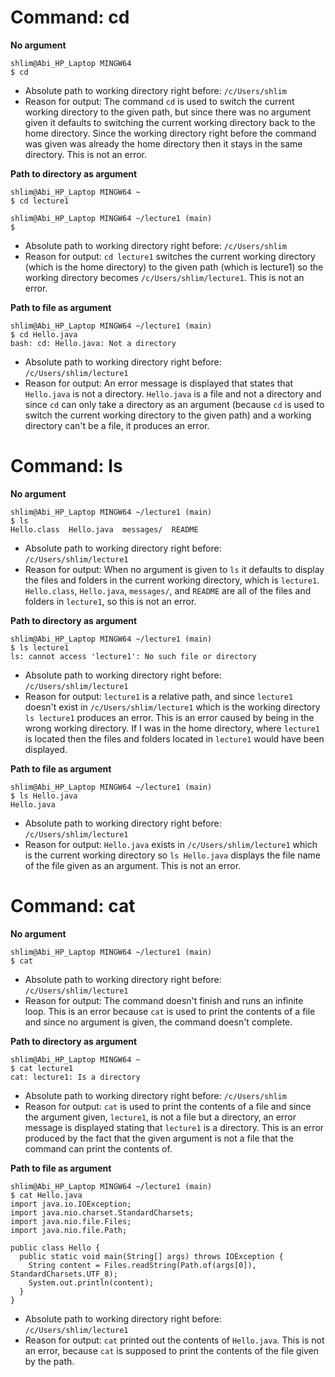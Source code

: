 # Command: cd
**No argument**
```
shlim@Abi_HP_Laptop MINGW64
$ cd

```
- Absolute path to working directory right before: `/c/Users/shlim`
- Reason for output: The command `cd` is used to switch the current working directory to the given path, but since there was no argument given it defaults to switching the current working directory back to the home directory. Since the working directory right before the command was given was already the home directory then it stays in the same directory. This is not an error.

**Path to directory as argument**
```
shlim@Abi_HP_Laptop MINGW64 ~
$ cd lecture1

shlim@Abi_HP_Laptop MINGW64 ~/lecture1 (main)
$
```

- Absolute path to working directory right before: `/c/Users/shlim`
- Reason for output: `cd lecture1` switches the current working directory (which is the home directory) to the given path (which is lecture1) so the working directory becomes `/c/Users/shlim/lecture1`. This is not an error.

**Path to file as argument**
```
shlim@Abi_HP_Laptop MINGW64 ~/lecture1 (main)
$ cd Hello.java
bash: cd: Hello.java: Not a directory

```
- Absolute path to working directory right before: `/c/Users/shlim/lecture1`
- Reason for output: An error message is displayed that states that `Hello.java` is not a directory. `Hello.java` is a file and not a directory and since `cd` can only take a directory as an argument (because `cd` is used to switch the current working directory to the given path) and a working directory can't be a file, it produces an error.

# Command: ls
**No argument**
```
shlim@Abi_HP_Laptop MINGW64 ~/lecture1 (main)
$ ls
Hello.class  Hello.java  messages/  README

```
- Absolute path to working directory right before: `/c/Users/shlim/lecture1`
- Reason for output: When no argument is given to `ls` it defaults to display the files and folders in the current working directory, which is `lecture1`. `Hello.class`, `Hello.java`, `messages/`, and `README` are all of the files and folders in `lecture1`, so this is not an error.

**Path to directory as argument**
```
shlim@Abi_HP_Laptop MINGW64 ~/lecture1 (main)
$ ls lecture1
ls: cannot access 'lecture1': No such file or directory

```
- Absolute path to working directory right before: `/c/Users/shlim/lecture1`
- Reason for output: `lecture1` is a relative path, and since `lecture1` doesn't exist in `/c/Users/shlim/lecture1` which is the working directory `ls lecture1` produces an error. This is an error caused by being in the wrong working directory. If I was in the home directory, where `lecture1` is located then the files and folders located in `lecture1` would have been displayed.

**Path to file as argument**
```
shlim@Abi_HP_Laptop MINGW64 ~/lecture1 (main)
$ ls Hello.java
Hello.java

```
- Absolute path to working directory right before: `/c/Users/shlim/lecture1`
- Reason for output: `Hello.java` exists in `/c/Users/shlim/lecture1` which is the current working directory so `ls Hello.java` displays the file name of the file given as an argument. This is not an error.

# Command: cat
**No argument**
```
shlim@Abi_HP_Laptop MINGW64 ~/lecture1 (main)
$ cat

```
- Absolute path to working directory right before: `/c/Users/shlim/lecture1`
- Reason for output: The command doesn't finish and runs an infinite loop. This is an error because `cat` is used to print the contents of a file and since no argument is given, the command doesn't complete.

**Path to directory as argument**
```
shlim@Abi_HP_Laptop MINGW64 ~
$ cat lecture1
cat: lecture1: Is a directory

```
- Absolute path to working directory right before: `/c/Users/shlim`
- Reason for output: `cat` is used to print the contents of a file and since the argument given, `lecture1`, is not a file but a directory, an error message is displayed stating that `lecture1` is a directory. This is an error produced by the fact that the given argument is not a file that the command can print the contents of.

**Path to file as argument**
```
shlim@Abi_HP_Laptop MINGW64 ~/lecture1 (main)
$ cat Hello.java
import java.io.IOException;
import java.nio.charset.StandardCharsets;
import java.nio.file.Files;
import java.nio.file.Path;

public class Hello {
  public static void main(String[] args) throws IOException {
    String content = Files.readString(Path.of(args[0]), StandardCharsets.UTF_8);
    System.out.println(content);
  }
}
```
- Absolute path to working directory right before: `/c/Users/shlim/lecture1`
- Reason for output: `cat` printed out the contents of `Hello.java`. This is not an error, because `cat` is supposed to print the contents of the file given by the path.


